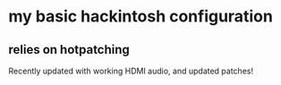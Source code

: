 # my basic hackintosh configuration
## relies on hotpatching

Recently updated with working HDMI audio, and updated patches!
